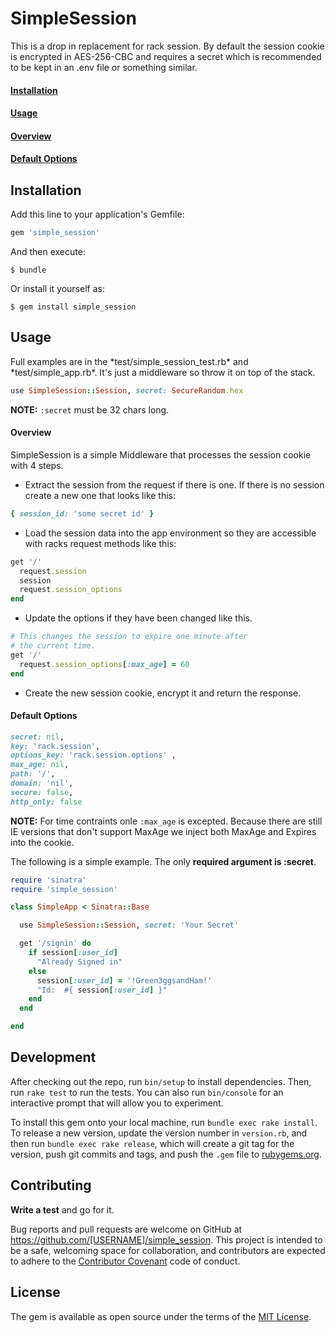 # SimpleSession

This is a drop in replacement for rack session. By default
the session cookie is encrypted in AES-256-CBC and requires a secret
which is recommended to be kept in an .env file or something similar. 

<a href='#install-sect'><h4>Installation</h4></a>

<a href='#usage-sect'><h4>Usage</h4></a>

<a href='#overview-sect'><h4>Overview</h4></a>

<a href='#default-sect'><h4>Default Options</h4></a>

	
<h2 id='install-sect'>Installation</h2>

Add this line to your application's Gemfile:

```ruby
gem 'simple_session'
```

And then execute:

    $ bundle

Or install it yourself as:

    $ gem install simple_session
    
<h2 id='usage-sect'>Usage</h2>
Full examples are in the *test/simple_session_test.rb* and 
*test/simple_app.rb*. It's just a middleware so throw it on top of the stack.

```ruby
use SimpleSession::Session, secret: SecureRandom.hex
```
**NOTE:** `:secret` must be 32 chars long.

<h4 id='overview-sect'>Overview</h4>
SimpleSession is a simple Middleware that processes the session cookie
with 4 steps.

*  Extract the session from the request if there is one. If there is no session 
create a new one that looks like this:

```ruby
{ session_id: 'some secret id' }
```
* Load the session data into the app environment so they are accessible with racks request methods like this:
```ruby
get '/'
  request.session 
  session
  request.session_options
end
```
* Update the options if they have been changed like this.  

```ruby
# This changes the session to expire one minute after 
# the current time. 
get '/'  
  request.session_options[:max_age] = 60
end
```

* Create the new session cookie, encrypt it and return the response. 

<h4 id='default-sect'>Default Options</h4>

```ruby 
secret: nil, 
key: 'rack.session', 
options_key: 'rack.session.options' ,
max_age: nil,
path: '/',
domain: 'nil',
secure: false,
http_only: false
```
**NOTE:** For time contraints onle `:max_age` is excepted. 
Because there are still IE versions that don't support MaxAge we inject both MaxAge and Expires into the cookie.

The following is a simple example. The only **required argument is :secret**.

```ruby
require 'sinatra'
require 'simple_session'

class SimpleApp < Sinatra::Base

  use SimpleSession::Session, secret: 'Your Secret'

  get '/signin' do
	if session[:user_id] 
	  "Already Signed in"
	else
	  session[:user_id] = '!Green3ggsandHam!'
	  "Id:  #{ session[:user_id] }"
	end
  end

end
```

## Development

After checking out the repo, run `bin/setup` to install dependencies. Then, run `rake test` to run the tests. You can also run `bin/console` for an interactive prompt that will allow you to experiment.

To install this gem onto your local machine, run `bundle exec rake install`. To release a new version, update the version number in `version.rb`, and then run `bundle exec rake release`, which will create a git tag for the version, push git commits and tags, and push the `.gem` file to [rubygems.org](https://rubygems.org).

## Contributing

**Write a test** and go for it.

Bug reports and pull requests are welcome on GitHub at https://github.com/[USERNAME]/simple_session. This project is intended to be a safe, welcoming space for collaboration, and contributors are expected to adhere to the [Contributor Covenant](contributor-covenant.org) code of conduct.


## License

The gem is available as open source under the terms of the [MIT License](http://opensource.org/licenses/MIT).

